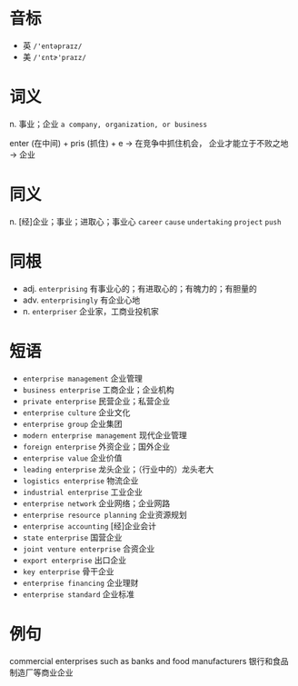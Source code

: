 # 音标

- 英 `/'entəpraɪz/`
- 美 `/'ɛntɚ'praɪz/`

# 词义

n. 事业；企业
`a company, organization, or business`



enter (在中间) + pris (抓住) + e → 在竞争中抓住机会， 企业才能立于不败之地 → 企业

# 同义

n. [经]企业；事业；进取心；事业心
`career` `cause` `undertaking` `project` `push`

# 同根

- adj. `enterprising` 有事业心的；有进取心的；有魄力的；有胆量的
- adv. `enterprisingly` 有企业心地
- n. `enterpriser` 企业家，工商业投机家

# 短语

- `enterprise management` 企业管理
- `business enterprise` 工商企业；企业机构
- `private enterprise` 民营企业；私营企业
- `enterprise culture` 企业文化
- `enterprise group` 企业集团
- `modern enterprise management` 现代企业管理
- `foreign enterprise` 外资企业；国外企业
- `enterprise value` 企业价值
- `leading enterprise` 龙头企业；（行业中的）龙头老大
- `logistics enterprise` 物流企业
- `industrial enterprise` 工业企业
- `enterprise network` 企业网络；企业网路
- `enterprise resource planning` 企业资源规划
- `enterprise accounting` [经]企业会计
- `state enterprise` 国营企业
- `joint venture enterprise` 合资企业
- `export enterprise` 出口企业
- `key enterprise` 骨干企业
- `enterprise financing` 企业理财
- `enterprise standard` 企业标准

# 例句

commercial enterprises such as banks and food manufacturers
银行和食品制造厂等商业企业


